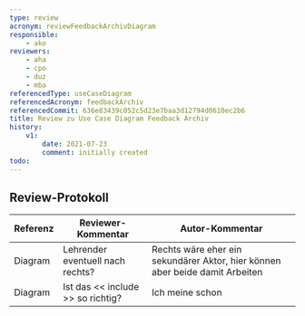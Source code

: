```yaml
---
type: review
acronym: reviewFeedbackArchivDiagram
responsible:
    - ako
reviewers:
    - aha
    - cpo
    - duz
    - mba
referencedType: useCaseDiagram
referencedAcronym: feedbackArchiv
referencedCommit: 636e83439c052c5d23e7baa3d12794d0610ec2b6
title: Review zu Use Case Diagram Feedback Archiv
history:
    v1:
        date: 2021-07-23
        comment: initially created
todo:
---
```


## Review-Protokoll

| Referenz | Reviewer-Kommentar | Autor-Kommentar |
|------------|------------------|-----------------|
| Diagram | Lehrender eventuell nach rechts? | Rechts wäre eher ein sekundärer Aktor, hier können aber beide damit Arbeiten |
| Diagram | Ist das << include >> so richtig? | Ich meine schon |